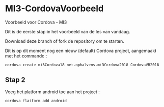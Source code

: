 # MI3-CordovaVoorbeeld
Voorbeeld voor Cordova - MI3

Dit is de eerste stap in het voorbeeld van de les van vandaag.

Download deze branch of fork de repository om te starten.

Dit is op dit moment nog een nieuw (default) Cordova project, aangemaakt met het commando :

```
cordova create mi3Cordova18 net.ophalvens.mi3Cordova2018 CordovaVB2018
```
## Stap 2

Voeg het platform android toe aan het project :

```
cordova flatform add android
```